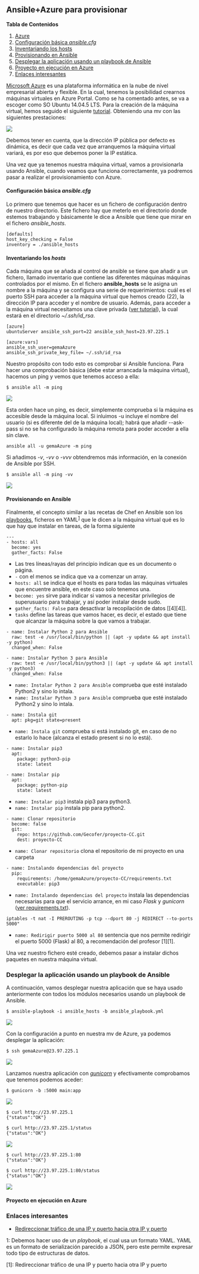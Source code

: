 ## Ansible+Azure para provisionar <a name="id1"></a>

**Tabla de Contenidos**

1. [Azure](#id1)
2. [Configuración básica _ansible.cfg_](#id2)
3. [Inventariando los hosts](#id3)
4. [Provisionando en Ansible](#id4)
5. [Desplegar la aplicación usando un playbook de Ansible](#id5)
7. [Proyecto en ejecución en Azure](#id6)
6. [Enlaces interesantes](#id7)

[Microsoft Azure](https://azure.microsoft.com/es-es/) es una plataforma informática en la nube de nivel empresarial abierta y flexible. En la cual, tenemos la posibilidad crearnos máquinas virtuales en Azure Portal. Como se ha comentado antes, se va a escoger como SO Ubuntu 14.04.5 LTS. Para la creación de la máquina virtual, hemos seguido el siguiente [tutorial](https://docs.microsoft.com/es-es/azure/virtual-machines/linux/quick-create-portal?toc=%2fazure%2fvirtual-machines%2flinux%2ftoc.json). Obteniendo una mv con las siguientes prestaciones:

![](../../docs/images/azure0.png)

Debemos tener en cuenta, que la dirección IP pública por defecto es dinámica, es decir que cada vez que arranquemos la máquina virtual variará, es por eso que debemos poner la IP estática.

Una vez que ya tenemos nuestra máquina virtual, vamos a provisionarla usando Ansible, cuando veamos que funciona correctamente, ya podremos pasar a realizar el provisionamiento con Azure.

#### Configuración básica _ansible.cfg_ <a name="id2"></a>

Lo primero que tenemos que hacer es un fichero de configuración dentro de nuestro directorio. Este fichero hay que meterlo en el directorio donde estemos trabajando y básicamente le dice a Ansible que tiene que mirar en el fichero *ansible_hosts*.

~~~
[defaults]
host_key_checking = False
inventory = ./ansible_hosts
~~~

#### Inventariando los _hosts_ <a name="id3"></a>

Cada máquina que se añada al control de ansible se tiene que añadir a un fichero, llamado inventario que contiene las diferentes máquinas máquinas controlados por el mismo. En el fichero **ansible_hosts** se le asigna un nombre a la máquina y se configura una serie de requerimientos: cuál es el puerto SSH para acceder a la máquina virtual que hemos creado (22), la dirección IP para acceder y el nombre de usuario. Además, para acceder a la máquina virtual necesitamos una clave privada ([ver tutorial](https://docs.microsoft.com/es-es/azure/virtual-machines/linux/quick-create-portal?toc=%2fazure%2fvirtual-machines%2flinux%2ftoc.json)), la cual estará en el directorio *~/.ssh/id_rsa*.

~~~
[azure]
ubuntuServer ansible_ssh_port=22 ansible_ssh_host=23.97.225.1

[azure:vars]
ansible_ssh_user=gemaAzure
ansible_ssh_private_key_file= ~/.ssh/id_rsa
~~~

Nuestro propósito con todo esto es comprobar si Ansible funciona. Para hacer una comprobación básica (debe estar arrancada la máquina virtual), hacemos un ping y vemos que tenemos acceso a ella:

~~~
$ ansible all -m ping
~~~

![](../../docs/images/azure1.png)

Esta orden hace un ping, es decir, simplemente comprueba si la máquina es accesible desde la máquina local. Si inluimos -u incluye el nombre del usuario (si es diferente del de la máquina local); habrá que añadir --ask-pass si no se ha configurado la máquina remota para poder acceder a ella sin clave.

~~~
ansible all -u gemaAzure -m ping
~~~

Si añadimos *-v*, _-vv_ o _-vvv_ obtendremos más información, en la conexión de Ansible por SSH.

~~~
$ ansible all -m ping -vv
~~~

![](../../docs/images/azure2.png)

#### Provisionando en Ansible <a name="id4"></a>

Finalmente, el concepto similar a las recetas de Chef en Ansible son los [playbooks](https://davidwinter.me/introduction-to-ansible/), ficheros en YAML<sup>[1](#myfootnote1)</sup> que le dicen a la máquina virtual qué es lo que hay que instalar en tareas, de la forma siguiente

~~~
---
- hosts: all
  become: yes
  gather_facts: False
~~~

- Las tres líneas/rayas del principio indican que es un documento o página.
- `-` con el menos se indica que va a comenzar un array.
- `hosts: all` se indica que el hosts es para todas las máquinas virtuales que encuentre ansible, en este caso solo tenemos una.
- `become: yes` sirve para indicar si vamos a necesitar privilegios de superusuario para trabajar, y así poder instalar desde sudo.
- `gather_facts: False` para desactivar la recopilación de datos [[4][4]].
- `tasks` define las tareas que vamos hacer, es decir, el estado que tiene que alcanzar la máquina sobre la que vamos a trabajar.

~~~
- name: Instalar Python 2 para Ansible
  raw: test -e /usr/local/bin/python || (apt -y update && apt install -y python)
  changed_when: False

- name: Instalar Python 3 para Ansible
  raw: test -e /usr/local/bin/python3 || (apt -y update && apt install -y python3)
  changed_when: False

~~~

- `name: Instalar Python 2 para Ansible` comprueba que esté instalado Python2 y sino lo intala.
- `name: Instalar Python 3 para Ansible` comprueba que esté instalado Python2 y sino lo intala.

~~~
- name: Instala git
  apt: pkg=git state=present
~~~

- `name: Instala git` comprueba si está instalado git, en caso de no estarlo lo hace (alcanza el estado present si no lo está).

~~~
- name: Instalar pip3
  apt:
    package: python3-pip
    state: latest

- name: Instalar pip
  apt:
    package: python-pip
    state: latest
~~~

- `name: Instalar pip3` instala pip3 para python3.
- `name: Instalar pip` instala pip para python2.

~~~
- name: Clonar repositorio
  become: false
  git:
    repo: https://github.com/Gecofer/proyecto-CC.git
    dest: proyecto-CC
~~~

- `name: Clonar repositorio` clona el repositorio de mi proyecto en una carpeta

~~~
- name: Instalando dependencias del proyecto
  pip:
    requirements: /home/gemaAzure/proyecto-CC/requirements.txt
    executable: pip3
~~~

- `name: Instalando dependencias del proyecto` instala las dependencias necesarias para que el servicio arrance, en mi caso _Flask_ y _gunicorn_ ([ver requirements.txt](https://github.com/Gecofer/proyecto-CC/blob/master/requirements.txt)).

~~~
iptables -t nat -I PREROUTING -p tcp --dport 80 -j REDIRECT --to-ports 5000"
~~~

- `name: Redirigir puerto 5000 al 80` sentencia que nos permite redirigir el puerto 5000 (Flask) al 80, a recomendación del profesor [1][1].

Una vez nuestro fichero esté creado, debemos pasar a instalar dichos paquetes en nuestra máquina virtual.


### Desplegar la aplicación usando un playbook de Ansible  <a name="id5"></a>

A continuación, vamos desplegar nuestra aplicación que se haya usado anteriormente con todos los módulos necesarios usando un playbook de Ansible.

~~~
$ ansible-playbook -i ansible_hosts -b ansible_playbook.yml
~~~

![](../../docs/images/azure7.png)

Con la configuración a punto en nuestra mv de Azure, ya podemos desplegar la aplicación:

~~~
$ ssh gemaAzure@23.97.225.1
~~~

![](../../docs/images/azure3.png)

Lanzamos nuestra aplicación con [_gunicorn_](https://gunicorn.org) y efectivamente comprobamos que tenemos podemos aceder:

~~~
$ gunicorn -b :5000 main:app
~~~

![](../../docs/images/azure4.png)

~~~
$ curl http://23.97.225.1
{"status":"OK"}

$ curl http://23.97.225.1/status
{"status":"OK"}
~~~

![](../../docs/images/azure5.png)

~~~
$ curl http://23.97.225.1:80
{"status":"OK"}

$ curl http://23.97.225.1:80/status
{"status":"OK"}
~~~

![](../../docs/images/azure6.png)


#### Proyecto en ejecución en Azure <a name="id6"></a>



### Enlaces interesantes <a name="id7"></a>

- [Redireccionar tráfico de una IP y puerto hacia otra IP y puerto](https://blog.desdelinux.net/redireccionar-trafico-iptables/)


<a name="myfootnote1">1</a>: Debemos hacer uso de un _playbook_, el cual usa un formato YAML. YAML es un formato de serialización parecido a JSON, pero este permite expresar todo tipo de estructuras de datos.



[1]: Redireccionar tráfico de una IP y puerto hacia otra IP y puerto
